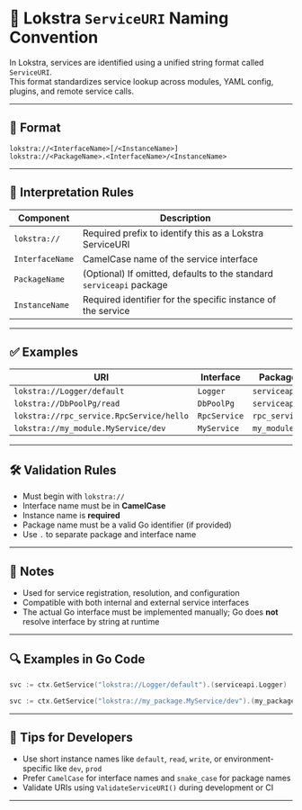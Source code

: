 # 🔧 Lokstra `ServiceURI` Naming Convention

In Lokstra, services are identified using a unified string format called `ServiceURI`.  
This format standardizes service lookup across modules, YAML config, plugins, and remote service calls.

---

## 📌 Format

```
lokstra://<InterfaceName>[/<InstanceName>]
lokstra://<PackageName>.<InterfaceName>/<InstanceName>
```

---

## 🧠 Interpretation Rules

| Component        | Description                                                                 |
|------------------|-----------------------------------------------------------------------------|
| `lokstra://`     | Required prefix to identify this as a Lokstra ServiceURI                    |
| `InterfaceName`  | CamelCase name of the service interface                                     |
| `PackageName`    | (Optional) If omitted, defaults to the standard `serviceapi` package        |
| `InstanceName`   | Required identifier for the specific instance of the service                |

---

## ✅ Examples

| URI                                      | Interface      | Package       | Instance     |
|------------------------------------------|----------------|----------------|--------------|
| `lokstra://Logger/default`               | `Logger`       | `serviceapi`   | `default`    |
| `lokstra://DbPoolPg/read`                | `DbPoolPg`     | `serviceapi`   | `read`       |
| `lokstra://rpc_service.RpcService/hello` | `RpcService`   | `rpc_service`  | `hello`      |
| `lokstra://my_module.MyService/dev`      | `MyService`    | `my_module`    | `dev`        |

---

## 🛠 Validation Rules

- Must begin with `lokstra://`
- Interface name must be in **CamelCase**
- Instance name is **required**
- Package name must be a valid Go identifier (if provided)
- Use `.` to separate package and interface name

---

## 🧩 Notes

- Used for service registration, resolution, and configuration
- Compatible with both internal and external service interfaces
- The actual Go interface must be implemented manually; Go does **not** resolve interface by string at runtime

---

## 🔍 Examples in Go Code

```go
svc := ctx.GetService("lokstra://Logger/default").(serviceapi.Logger)

svc := ctx.GetService("lokstra://my_package.MyService/dev").(my_package.MyService)
```

---

## 🧪 Tips for Developers

- Use short instance names like `default`, `read`, `write`, or environment-specific like `dev`, `prod`
- Prefer `CamelCase` for interface names and `snake_case` for package names
- Validate URIs using `ValidateServiceURI()` during development or CI

---